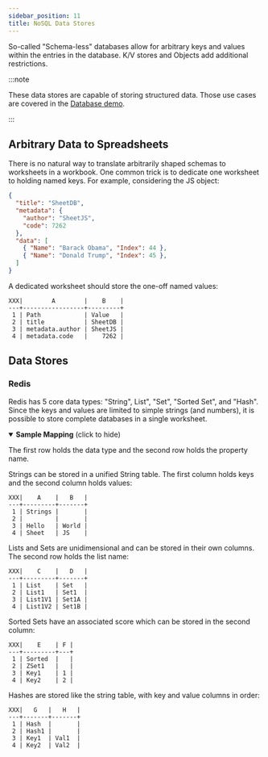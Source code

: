 ```yaml
---
sidebar_position: 11
title: NoSQL Data Stores
---
```


So-called "Schema-less" databases allow for arbitrary keys and values within the
entries in the database.  K/V stores and Objects add additional restrictions.

:::note

These data stores are capable of storing structured data.  Those use cases are
covered in the [Database demo](./database).

:::

## Arbitrary Data to Spreadsheets

There is no natural way to translate arbitrarily shaped schemas to worksheets
in a workbook.  One common trick is to dedicate one worksheet to holding named
keys.  For example, considering the JS object:

```json
{
  "title": "SheetDB",
  "metadata": {
    "author": "SheetJS",
    "code": 7262
  },
  "data": [
    { "Name": "Barack Obama", "Index": 44 },
    { "Name": "Donald Trump", "Index": 45 },
  ]
}
```

A dedicated worksheet should store the one-off named values:

```
XXX|        A        |    B    |
---+-----------------+---------+
 1 | Path            | Value   |
 2 | title           | SheetDB |
 3 | metadata.author | SheetJS |
 4 | metadata.code   |    7262 |
```

## Data Stores

### Redis

Redis has 5 core data types: "String", List", "Set", "Sorted Set", and "Hash".
Since the keys and values are limited to simple strings (and numbers), it is
possible to store complete databases in a single worksheet.

<details open><summary><b>Sample Mapping</b> (click to hide)</summary>

The first row holds the data type and the second row holds the property name.

Strings can be stored in a unified String table. The first column holds keys
and the second column holds values:

```
XXX|    A    |   B   |
---+---------+-------+
 1 | Strings |       |
 2 |         |       |
 3 | Hello   | World |
 4 | Sheet   | JS    |
```

Lists and Sets are unidimensional and can be stored in their own columns.  The
second row holds the list name:

```
XXX|    C    |   D   |
---+---------+-------+
 1 | List    | Set   |
 2 | List1   | Set1  |
 3 | List1V1 | Set1A |
 4 | List1V2 | Set1B |
```

Sorted Sets have an associated score which can be stored in the second column:

```
XXX|    E    | F |
---+---------+---+
 1 | Sorted  |   |
 2 | ZSet1   |   |
 3 | Key1    | 1 |
 4 | Key2    | 2 |
```

Hashes are stored like the string table, with key and value columns in order:

```
XXX|   G   |   H   |
---+-------+-------+
 1 | Hash  |       |
 2 | Hash1 |       |
 3 | Key1  | Val1  |
 4 | Key2  | Val2  |
```

</details>
